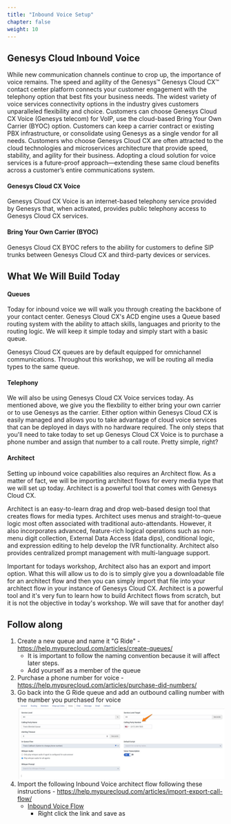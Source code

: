 ```yaml
---
title: "Inbound Voice Setup"
chapter: false
weight: 10
---
```


## Genesys Cloud Inbound Voice
While new communication channels continue to crop up, the importance of voice remains. The speed and agility of the Genesys™ Genesys Cloud CX™ contact center platform connects your customer engagement with the telephony option that best fits your business needs. The widest variety of voice services connectivity options in the industry gives customers unparalleled flexibility and choice. Customers can choose Genesys Cloud CX Voice (Genesys telecom) for VoIP, use the cloud-based Bring Your Own Carrier (BYOC) option. Customers can keep a carrier contract or existing PBX infrastructure, or consolidate using Genesys as a single vendor for all needs. Customers who choose Genesys Cloud CX are often attracted to the cloud technologies and microservices architecture that provide speed, stability, and agility for their business. Adopting a cloud solution for voice services is a future-proof approach—extending these same cloud benefits across a customer’s entire communications system.

#### Genesys Cloud CX Voice
Genesys Cloud CX Voice is an internet-based telephony service provided by Genesys that, when activated, provides public telephony access to Genesys Cloud CX services.

#### Bring Your Own Carrier (BYOC)
Genesys Cloud CX BYOC refers to the ability for customers to define SIP trunks between Genesys Cloud CX and third-party devices or services.

## What We Will Build Today
#### Queues

Today for inbound voice we will walk you through creating the backbone of your contact center. Genesys Cloud CX's ACD engine uses a Queue based routing system with the ability to attach skills, languages and priority to the routing logic. We will keep it simple today and simply start with a basic queue. 

Genesys Cloud CX queues are by default equipped for omnichannel communications. Throughout this workshop, we will be routing all media types to the same queue. 

#### Telephony

We will also be using Genesys Cloud CX Voice services today. As mentioned above, we give you the flexbility to either bring your own carrier or to use Genesys as the carrier. Either option within Genesys Cloud CX is easily managed and allows you to take advantage of cloud voice services that can be deployed in days with no hardware required. The only steps that you'll need to take today to set up Genesys Cloud CX Voice is to purchase a phone number and assign that number to a call route. Pretty simple, right?

#### Architect

Setting up inbound voice capabilities also requires an Architect flow. As a matter of fact, we will be importing architect flows for every media type that we will set up today. Architect is a powerful tool that comes with Genesys Cloud CX. 

Architect is an easy-to-learn drag and drop web-based design tool that creates flows for media types. Architect uses menus and straight-to-queue logic most often associated with traditional auto-attendants. However, it also incorporates advanced, feature-rich logical operations such as non-menu digit collection, External Data Access (data dips), conditional logic, and expression editing to help develop the IVR functionality. Architect also provides centralized prompt management with multi-language support.

Important for todays workshop, Architect also has an export and import option. What this will allow us to do is to simply give you a downloadable file for an architect flow and then you can simply import that file into your architect flow in your instance of Genesys Cloud CX. Architect is a powerful tool and it's very fun to learn how to build Architect flows from scratch, but it is not the objective in today's workshop. We will save that for another day!

## Follow along

 1. Create a new queue and name it "G Ride" - https://help.mypurecloud.com/articles/create-queues/
    - It is important to follow the naming convention because it will affect later steps.
    - Add yourself as a member of the queue
2. Purchase a phone number for voice - https://help.mypurecloud.com/articles/purchase-did-numbers/
3. Go back into the G Ride queue and add an outbound calling number with the number you purchased for voice
![Queue Set Calling Party Number](/images/QueueSetCallingParty.jpg)
4. Import the following Inbound Voice architect flow following these instructions - https://help.mypurecloud.com/articles/import-export-call-flow/
    -  [Inbound Voice Flow](../../imports/GRide100InboundVoice_v1-0.i3InboundFlow)
        - Right click the link and save as